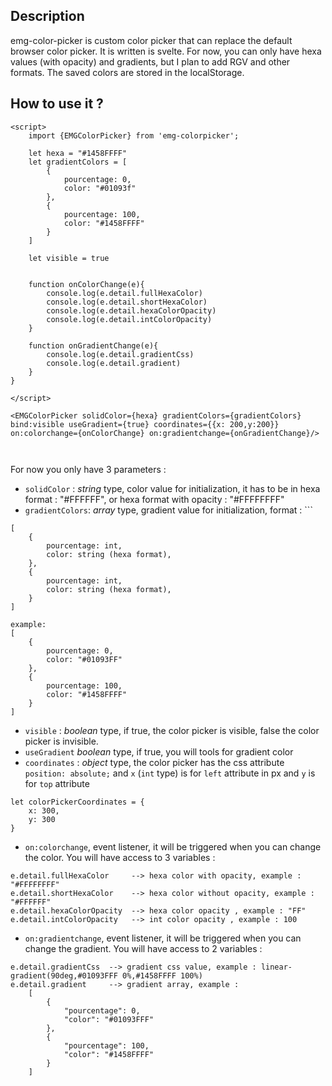 
## Description
emg-color-picker is custom color picker that can replace the default browser color picker. It is written is svelte. For now, you can only have hexa values (with opacity) and gradients, but I plan to add RGV and other formats.
The saved colors are stored in the localStorage.

## How to use it ?

```svelte
<script>
	import {EMGColorPicker} from 'emg-colorpicker';
	
	let hexa = "#1458FFFF"
	let gradientColors = [
        {
            pourcentage: 0,
            color: "#01093f"
        },
        {
            pourcentage: 100,
            color: "#1458FFFF"
        }
    ]

	let visible = true

    
    function onColorChange(e){
        console.log(e.detail.fullHexaColor)
        console.log(e.detail.shortHexaColor)
        console.log(e.detail.hexaColorOpacity)
        console.log(e.detail.intColorOpacity)
    }

    function onGradientChange(e){
	    console.log(e.detail.gradientCss)
		console.log(e.detail.gradient)
    }
}

</script>

<EMGColorPicker solidColor={hexa} gradientColors={gradientColors} bind:visible useGradient={true} coordinates={{x: 200,y:200}} on:colorchange={onColorChange} on:gradientchange={onGradientChange}/>

  

```


For now you only have 3 parameters :

- `solidColor` : *string* type, color value for initialization, it has to be in hexa format  : "#FFFFFF", or hexa format with opacity : "#FFFFFFFF"
- `gradientColors`: *array* type, gradient value for initialization, format : ```
```
[
	{
		pourcentage: int,
		color: string (hexa format), 
	},
	{
		pourcentage: int,
		color: string (hexa format), 
	}
]
    
example: 
[
	{
		pourcentage: 0,
		color: "#01093FF"
	},
	{
		pourcentage: 100,
		color: "#1458FFFF"
	}
]

```
- `visible` : *boolean* type, if true, the color picker is visible, false the color picker is invisible.
- `useGradient` *boolean* type, if true, you will tools for gradient color
- `coordinates` : *object* type, the color picker has the css attribute `position: absolute;` and `x` (`int` type) is for `left` attribute in px and `y` is for `top` attribute

```
let colorPickerCoordinates = {
	x: 300,
	y: 300
}
```

- `on:colorchange`, event listener, it will be triggered when you can change the color. You will have access to 3 variables : 
```
e.detail.fullHexaColor     --> hexa color with opacity, example : "#FFFFFFFF"
e.detail.shortHexaColor    --> hexa color without opacity, example : "#FFFFFF"
e.detail.hexaColorOpacity  --> hexa color opacity , example : "FF"
e.detail.intColorOpacity   --> int color opacity , example : 100
```

- `on:gradientchange`, event listener, it will be triggered when you can change the gradient. You will have access to 2 variables : 
```
e.detail.gradientCss  --> gradient css value, example : linear-gradient(90deg,#01093FFF 0%,#1458FFFF 100%)
e.detail.gradient     --> gradient array, example : 
	[
	    {
	        "pourcentage": 0,
	        "color": "#01093FFF"
	    },
	    {
	        "pourcentage": 100,
	        "color": "#1458FFFF"
	    }
	]
```


